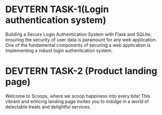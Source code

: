 # DEVTERN TASK-1(Login authentication system)
Building a Secure Login Authentication System with Flask and SQLite, ensuring the security of user data is paramount for any web application. One of the fundamental components of securing a web application is implementing a robust login authentication system. 



# DEVTERN  TASK-2 (Product landing page)
Welcome to Scoops, where we scoop happiness into every bite! This vibrant and enticing landing page invites you to indulge in a world of delectable treats and delightful services.


